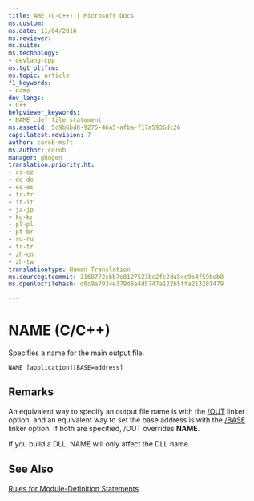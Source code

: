 ```yaml
---
title: AME (C-C++) | Microsoft Docs
ms.custom: 
ms.date: 11/04/2016
ms.reviewer: 
ms.suite: 
ms.technology:
- devlang-cpp
ms.tgt_pltfrm: 
ms.topic: article
f1_keywords:
- name
dev_langs:
- C++
helpviewer_keywords:
- NAME .def file statement
ms.assetid: 5c9b6bd8-9275-46a5-afba-f17a5936dc26
caps.latest.revision: 7
author: corob-msft
ms.author: corob
manager: ghogen
translation.priority.ht:
- cs-cz
- de-de
- es-es
- fr-fr
- it-it
- ja-jp
- ko-kr
- pl-pl
- pt-br
- ru-ru
- tr-tr
- zh-cn
- zh-tw
translationtype: Human Translation
ms.sourcegitcommit: 3168772cbb7e8127523bc2fc2da5cc9b4f59beb8
ms.openlocfilehash: d0c9a7934e379d8e4d5747a122b5ffa213281479

---
```

# NAME (C/C++)
Specifies a name for the main output file.  
  
```  
NAME [application][BASE=address]  
```  
  
## Remarks  
 An equivalent way to specify an output file name is with the [/OUT](../../build/reference/out-output-file-name.md) linker option, and an equivalent way to set the base address is with the [/BASE](../../build/reference/base-base-address.md) linker option. If both are specified, /OUT overrides **NAME**.  
  
 If you build a DLL, NAME will only affect the DLL name.  
  
## See Also  
 [Rules for Module-Definition Statements](../../build/reference/rules-for-module-definition-statements.md)


<!--HONumber=Jan17_HO2-->



